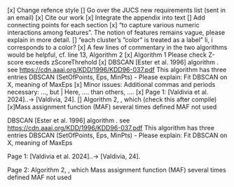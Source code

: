 
[x] Change refence style
[] Go over the JUCS new requirements list (sent in an email)
[x] Cite our work
[x] Integrate the appendix into text
[] Add connecting points for each section
[x] “to capture various numeric interactions among features”. The notion of features remains vague, please explain in more detail.
[] “each cluster’s ”color” is treated as a label” li, i corresponds to a color?
[x] A few lines of commentary in the two algorithms would be helpful, cf. line 13, Algorithm 2
[x] Algorithm 1 Please check Z-score exceeds zScoreThrehold
[x] DBSCAN [Ester et al. 1996] algorithm . see https://cdn.aaai.org/KDD/1996/KDD96-037.pdf This algorithm has three entries DBSCAN (SetOfPoints, Eps, MinPts) - Please explain: Fit DBSCAN on X, meaning of MaxEps
[x] Minor issues: Additional commas and periods necessary: ..., but | Here, …. than others, ….
[x] Page 1: [Valdivia et al. 2024]..-> [Valdivia, 24].
[] Algorithm 2, , which (check this after compile)
[x]Mass assignment function (MAF) several times defined MAF not used

DBSCAN [Ester et al. 1996] algorithm . see https://cdn.aaai.org/KDD/1996/KDD96-037.pdf This algorithm has three entries DBSCAN (SetOfPoints, Eps, MinPts) - Please explain: Fit DBSCAN on X, meaning of MaxEps

Page 1: [Valdivia et al. 2024]..-> [Valdivia, 24].

Page 2:
Algorithm 2, , which
Mass assignment function (MAF) several times defined MAF not used
